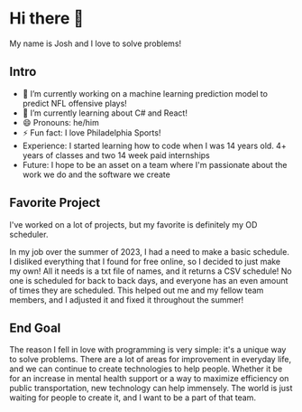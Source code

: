 # Hi there 👋

My name is Josh and I love to solve problems!
<!--
**joshcohn27/joshcohn27** is a ✨ _special_ ✨ repository because its `README.md` (this file) appears on your GitHub profile.

Here are some ideas to get you started:

- 👯 I’m looking to collaborate on ... 
- 🤔 I’m looking for help with ...
- 💬 Ask me about ...
- 📫 How to reach me: ...


-->

## Intro
- 🔭 I’m currently working on a machine learning prediction model to predict NFL offensive plays!
- 🌱 I’m currently learning about C# and React!
- 😄 Pronouns: he/him
- ⚡ Fun fact: I love Philadelphia Sports!
- Experience: I started learning how to code when I was 14 years old. 4+ years of classes and two 14 week paid internships
- Future: I hope to be an asset on a team where I'm passionate about the work we do and the software we create

## Favorite Project
I've worked on a lot of projects, but my favorite is definitely my OD scheduler.

In my job over the summer of 2023, I had a need to make a basic schedule. I disliked everything that I found for free online,
so I decided to just make my own! All it needs is a txt file of names, and it returns a CSV schedule! No one is scheduled for
back to back days, and everyone has an even amount of times they are scheduled. This helped out me and my fellow team members,
and I adjusted it and fixed it throughout the summer!

## End Goal
The reason I fell in love with programming is very simple: it's a unique way to solve problems. There are a lot of areas for improvement
in everyday life, and we can continue to create technologies to help people. Whether it be for an increase in mental health support 
or a way to maximize efficiency on public transportation, new technology can help immensely. The world is just waiting for people to create it, and I want to be a part of that team. 
